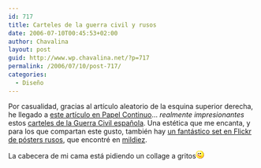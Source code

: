 ```yaml
---
id: 717
title: Carteles de la guerra civil y rusos
date: 2006-07-10T00:45:53+02:00
author: Chavalina
layout: post
guid: http://www.wp.chavalina.net/?p=717
permalink: /2006/07/10/post-717/
categories:
  - Diseño
---
```

Por casualidad, gracias al art&iacute;culo aleatorio de la esquina superior derecha, he llegado a <a href="http://www.papelcontinuo.net/index.php?p=180" target="_blank">este art&iacute;culo en Papel Continuo</a>… _realmente impresionantes_ estos <a href="http://www.ugt.es/ugtpordentro/guerracivil/carteles.htm" target="_blank">carteles de la Guerra Civil espa&ntilde;ola</a>. Una estética que me encanta, y para los que compartan este gusto, también hay <a href="http://www.flickr.com/photos/bpx/sets/72057594117941491/" target="_blank">un fantástico set en Flickr de p&oacute;sters rusos</a>, que encontré en <a href="http://www.mildiez.net/archivos/2006/06/16/ussr-posters-en-flickr/" target="_blank">mildiez</a>.

La cabecera de mi cama está pidiendo un collage a gritos![emo](/imagenes/emoticonos/guino.gif)